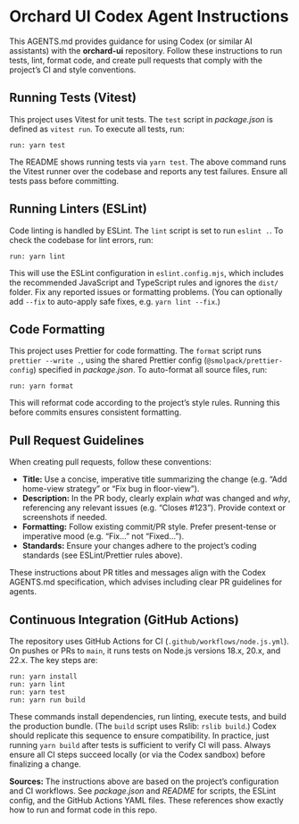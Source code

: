 # Orchard UI Codex Agent Instructions

This AGENTS.md provides guidance for using Codex (or similar AI assistants) with the **orchard-ui** repository. Follow these instructions to run tests, lint, format code, and create pull requests that comply with the project’s CI and style conventions.

## Running Tests (Vitest)

This project uses Vitest for unit tests. The `test` script in *package.json* is defined as `vitest run`. To execute all tests, run:

```
run: yarn test
```

The README shows running tests via `yarn test`. The above command runs the Vitest runner over the codebase and reports any test failures. Ensure all tests pass before committing.

## Running Linters (ESLint)

Code linting is handled by ESLint. The `lint` script is set to run `eslint .`. To check the codebase for lint errors, run:

```
run: yarn lint
```

This will use the ESLint configuration in `eslint.config.mjs`, which includes the recommended JavaScript and TypeScript rules and ignores the `dist/` folder. Fix any reported issues or formatting problems. (You can optionally add `--fix` to auto-apply safe fixes, e.g. `yarn lint --fix`.)

## Code Formatting

This project uses Prettier for code formatting. The `format` script runs `prettier --write .`, using the shared Prettier config (`@smolpack/prettier-config`) specified in *package.json*. To auto-format all source files, run:

```
run: yarn format
```

This will reformat code according to the project’s style rules. Running this before commits ensures consistent formatting.

## Pull Request Guidelines

When creating pull requests, follow these conventions:

* **Title:** Use a concise, imperative title summarizing the change (e.g. “Add home-view strategy” or “Fix bug in floor-view”).
* **Description:** In the PR body, clearly explain *what* was changed and *why*, referencing any relevant issues (e.g. “Closes #123”). Provide context or screenshots if needed.
* **Formatting:** Follow existing commit/PR style. Prefer present-tense or imperative mood (e.g. “Fix…” not “Fixed…”).
* **Standards:** Ensure your changes adhere to the project’s coding standards (see ESLint/Prettier rules above).

These instructions about PR titles and messages align with the Codex AGENTS.md specification, which advises including clear PR guidelines for agents.

## Continuous Integration (GitHub Actions)

The repository uses GitHub Actions for CI (`.github/workflows/node.js.yml`). On pushes or PRs to `main`, it runs tests on Node.js versions 18.x, 20.x, and 22.x. The key steps are:

```
run: yarn install
run: yarn lint
run: yarn test
run: yarn run build
```

These commands install dependencies, run linting, execute tests, and build the production bundle. (The `build` script uses Rslib: `rslib build`.) Codex should replicate this sequence to ensure compatibility. In practice, just running `yarn build` after tests is sufficient to verify CI will pass.  Always ensure all CI steps succeed locally (or via the Codex sandbox) before finalizing a change.

**Sources:** The instructions above are based on the project’s configuration and CI workflows. See *package.json* and *README* for scripts, the ESLint config, and the GitHub Actions YAML files. These references show exactly how to run and format code in this repo.
